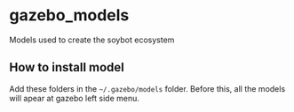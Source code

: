 # gazebo_models
Models used to create the soybot ecosystem

## How to install model
Add these folders in the `~/.gazebo/models` folder.
Before this, all the models will apear at gazebo left side menu.
